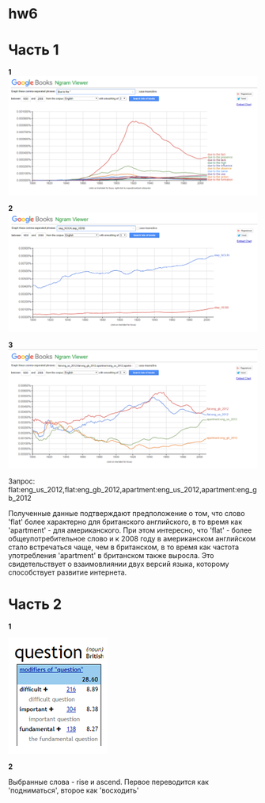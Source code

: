 # hw6

# Часть 1

**1**
![](https://github.com/101717/hw6/blob/master/due%20to%20the.png)

**2**
![](https://github.com/101717/hw6/blob/master/step_noun_verb.png)

**3**
![](https://github.com/101717/hw6/blob/master/flat_apartment.png)

Запрос: flat:eng_us_2012,flat:eng_gb_2012,apartment:eng_us_2012,apartment:eng_gb_2012


Полученные данные подтверждают предположение о том, что слово 'flat' более характерно для британского английского, в то время как 'apartment' - для американского. При этом интересно, что 'flat' - более общеупотребительное слово и к 2008 году в американском английском стало встречаться чаще, чем в британском, в то время как частота употребления 'apartment' в британском также выросла. Это свидетельствует о взаимовлиянии двух версий языка, которому способствует развитие интернета.

# Часть 2

**1**

![](https://github.com/101717/hw6/blob/master/question_modifiers.png)

**2**

Выбранные слова - rise и ascend. Первое переводится как 'подниматься', второе как 'восходить'
